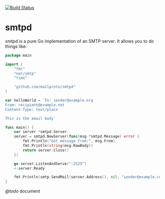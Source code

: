 [![Build Status](https://drone.io/github.com/mailproto/smtpd/status.png)](https://drone.io/github.com/mailproto/smtpd/latest)
# smtpd
smtpd is a pure Go implementation of an SMTP server. It allows you to do things like:

```go
package main

import (
    "fmt"
    "net/smtp"
    "time"

    "github.com/mailproto/smtpd"
)

var helloWorld = `To: sender@example.org
From: recipient@example.net
Content-Type: text/plain

This is the email body`

func main() {
    var server *smtpd.Server
    server = smtpd.NewServer(func(msg *smtpd.Message) error {
        fmt.Println("Got message from:", msg.From)
        fmt.Println(string(msg.RawBody))
        return server.Close()
    })

    go server.ListenAndServe(":2525")
    <-server.Ready

    fmt.Println(smtp.SendMail(server.Address(), nil, "sender@example.com", []string{"recipient@example.com"}, []byte(helloWorld)))
}


```

*@todo* document


